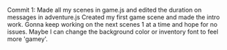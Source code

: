 Commit 1: Made all my scenes in game.js and edited the duration on messages in adventure.js
Created my first game scene and made the intro work.
Gonna keep working on the next scenes 1 at a time and hope for no issues.
Maybe I can change the background color or inventory font to feel more 'gamey'.